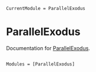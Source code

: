 ```@meta
CurrentModule = ParallelExodus
```

# ParallelExodus

Documentation for [ParallelExodus](https://github.com/cmhamel/ParallelExodus.jl).

```@index
```

```@autodocs
Modules = [ParallelExodus]
```
